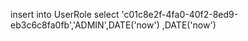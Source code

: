 insert into UserRole
select 'c01c8e2f-4fa0-40f2-8ed9-eb3c6c8fa0fb','ADMIN',DATE('now') ,DATE('now') 